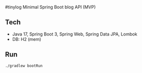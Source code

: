 #tinylog
Minimal Spring Boot blog API (MVP)

## Tech
- Java 17, Spring Boot 3, Spring Web, Spring Data JPA, Lombok
- DB: H2 (mem)

## Run
```bash
./gradlew bootRun